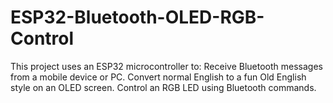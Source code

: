 # ESP32-Bluetooth-OLED-RGB-Control
This project uses an ESP32 microcontroller to:  Receive Bluetooth messages from a mobile device or PC. Convert normal English to a fun Old English style on an OLED screen. Control an RGB LED using Bluetooth commands.
